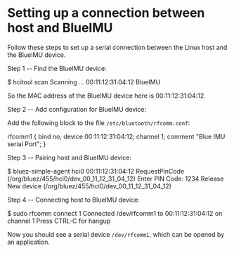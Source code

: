 # Setting up a connection between host and BlueIMU

Follow these steps to set up a serial connection between the Linux host and the BlueIMU device.

Step 1 -- Find the BlueIMU device:

$ hcitool scan
Scanning ...
	00:11:12:31:04:12	BlueIMU

So the MAC address of the BlueIMU device here is 00:11:12:31:04:12.

Step 2 -- Add configuration for BlueIMU device:

Add the following block to the file `/etc/bluetooth/rfcomm.conf`:

rfcomm1 {
  bind no;
  device 00:11:12:31:04:12;
  channel 1;
  comment "Blue IMU serial Port";
}

Step 3 -- Pairing host and BlueIMU device:

$ bluez-simple-agent hci0 00:11:12:31:04:12
RequestPinCode (/org/bluez/455/hci0/dev_00_11_12_31_04_12)
Enter PIN Code: 1234
Release
New device (/org/bluez/455/hci0/dev_00_11_12_31_04_12)

Step 4 -- Connecting host to BlueIMU device:

$ sudo rfcomm connect 1
Connected /dev/rfcomm1 to 00:11:12:31:04:12 on channel 1
Press CTRL-C for hangup

Now you should see a serial device `/dev/rfcomm1`, which can be opened by an application.

